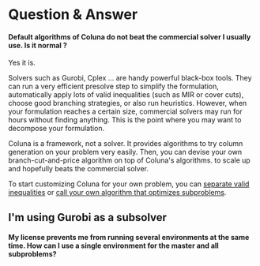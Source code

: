 # Question & Answer

#### Default algorithms of Coluna do not beat the commercial solver I usually use. Is it normal ?

Yes it is.

Solvers such as Gurobi, Cplex ... are handy powerful black-box tools. 
They can run a very efficient presolve step to simplify the formulation,
automatically apply lots of valid inequalities (such as MIR or cover cuts), 
choose good branching strategies, or also run heuristics.
However, when your formulation reaches a certain size,
commercial solvers may run for hours without finding anything.
This is the point where you may want to decompose your formulation.

Coluna is a framework, not a solver.
It provides algorithms to try column generation on your problem very easily.
Then, you can devise your own branch-cut-and-price algorithm on top of Coluna's algorithms.
to scale up and hopefully beats the commercial solver.

To start customizing Coluna for your own problem, 
you can [separate valid inequalities](../user/callbacks/#Separation-callbacks) 
or [call your own algorithm that optimizes subproblems](../user/callbacks/#Pricing-callback).

## I'm using Gurobi as a subsolver

#### My license prevents me from running several environments at the same time. How can I use a single environment for the master and all subproblems?


